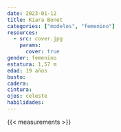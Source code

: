 ```yaml
---
date: 2023-01-12
title: Kiara Bonet
categories: ["modelos", "femenino"]
resources:
  - src: cover.jpg
    params:
      cover: true
gender: femenino
estatura: 1,57 m
edad: 19 años
busto: 
cadera: 
cintura: 
ojos: celeste
habilidades:
---
```


{{< measurements >}}